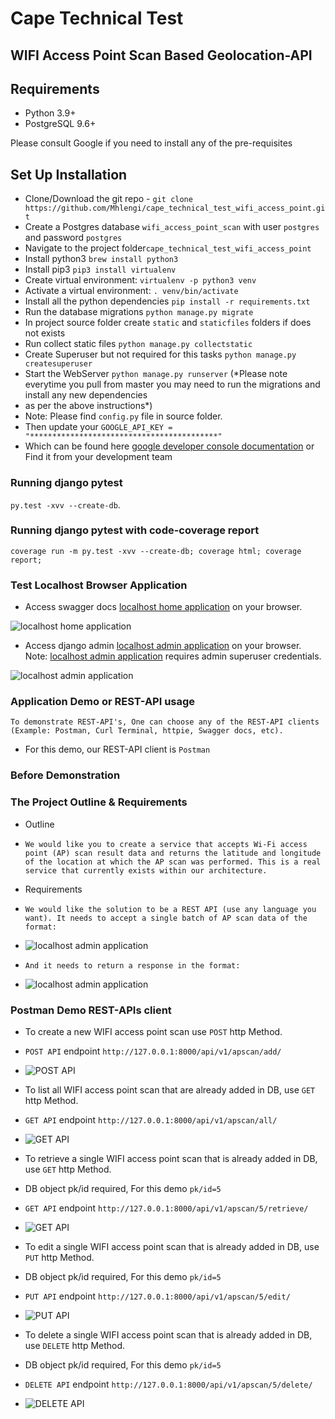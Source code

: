 # Cape Technical Test 
## WIFI Access Point Scan Based Geolocation-API

## Requirements
- Python 3.9+
- PostgreSQL 9.6+

Please consult Google if you need to install any of the pre-requisites

## Set Up Installation
- Clone/Download the git repo - `git clone https://github.com/Mhlengi/cape_technical_test_wifi_access_point.git`
- Create a Postgres database `wifi_access_point_scan` with user `postgres` and password `postgres`
- Navigate to the project folder`cape_technical_test_wifi_access_point`
- Install python3 `brew install python3`
- Install pip3 `pip3 install virtualenv`
- Create virtual environment: `virtualenv -p python3 venv`
- Activate a virtual environment: `. venv/bin/activate`
- Install all the python dependencies `pip install -r requirements.txt`
- Run the database migrations `python manage.py migrate`
- In project source folder create `static` and `staticfiles` folders if does not exists 
- Run collect static files `python manage.py collectstatic`
- Create Superuser but not required for this tasks `python manage.py createsuperuser` 
- Start the WebServer `python manage.py runserver`
(*Please note everytime you pull from master you may need to run the migrations and install any new dependencies
- as per the above instructions*)
- Note: Please find `config.py` file in source folder. 
- Then update your `GOOGLE_API_KEY = "******************************************"` 
- Which can be found here [google developer console documentation](https://developers.google.com/maps/documentation/geolocation/get-api-key) or Find it from your development team

### Running django pytest
`py.test -xvv --create-db`.

### Running django pytest with code-coverage report
`coverage run -m py.test -xvv --create-db; coverage html; coverage report;`

### Test Localhost Browser Application
- Access swagger docs [localhost home application](http://localhost:8000/) on your browser.

![localhost home application](https://github.com/Mhlengi/cape_technical_test_wifi_access_point/blob/master/SwaggerScreenshot.png)

- Access django admin [localhost admin application](http://localhost:8000/admin/) on your browser.
Note: [localhost admin application](http://localhost:8000/admin/) requires admin superuser
 credentials.

![localhost admin application](https://github.com/Mhlengi/cape_technical_test_wifi_access_point/blob/master/AdminScreenshot.png)

### Application Demo or REST-API usage
`To demonstrate REST-API's, One can choose any of the REST-API clients (Example: Postman, Curl Terminal, httpie, Swagger docs, etc).`
- For this demo, our REST-API client is `Postman`


### Before Demonstration
### The Project Outline & Requirements
- Outline
- `We would like you to create a service that accepts Wi-Fi access point (AP) scan result data and
 returns the latitude and longitude of the location at which the AP scan was performed. This is a real service that currently exists within our architecture.`

- Requirements
- `
We would like the solution to be a REST API (use any language you want). It needs to accept a single batch of AP scan data of the format:
`

- ![localhost admin application](https://github.com/Mhlengi/cape_technical_test_wifi_access_point/blob/master/InputDataScreenshot.png)

- `And it needs to return a response in the format:`

- ![localhost admin application](https://github.com/Mhlengi/cape_technical_test_wifi_access_point/blob/master/OutputScreenshot.png)

### Postman Demo REST-APIs client
- To create a new WIFI access point scan use `POST` http Method.
- `POST API` endpoint `http://127.0.0.1:8000/api/v1/apscan/add/`

- ![POST API](https://github.com/Mhlengi/cape_technical_test_wifi_access_point/blob/master/POSTScreenshot.png)


- To list all WIFI access point scan that are already added in DB, use `GET` http Method.
- `GET API` endpoint `http://127.0.0.1:8000/api/v1/apscan/all/`

- ![GET API](https://github.com/Mhlengi/cape_technical_test_wifi_access_point/blob/master/GETAllScreenshot.png)


- To retrieve a single WIFI access point scan that is already added in DB, use `GET` http Method.
- DB object pk/id required, For this demo `pk/id=5` 
- `GET API` endpoint `http://127.0.0.1:8000/api/v1/apscan/5/retrieve/`

- ![GET API](https://github.com/Mhlengi/cape_technical_test_wifi_access_point/blob/master/GETSingleScreenshot.png)


- To edit a single WIFI access point scan that is already added in DB, use `PUT` http Method.
- DB object pk/id required, For this demo `pk/id=5` 
- `PUT API` endpoint `http://127.0.0.1:8000/api/v1/apscan/5/edit/`

- ![PUT API](https://github.com/Mhlengi/cape_technical_test_wifi_access_point/blob/master/PUTScreenshot.png)


- To delete a single WIFI access point scan that is already added in DB, use `DELETE` http Method.
- DB object pk/id required, For this demo `pk/id=5` 
- `DELETE API` endpoint `http://127.0.0.1:8000/api/v1/apscan/5/delete/`

- ![DELETE API](https://github.com/Mhlengi/cape_technical_test_wifi_access_point/blob/master/DELETEScreenshot.png)
